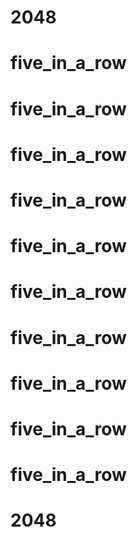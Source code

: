 # 2048
# five_in_a_row
# five_in_a_row
# five_in_a_row
# five_in_a_row
# five_in_a_row
# five_in_a_row
# five_in_a_row
# five_in_a_row
# five_in_a_row
# five_in_a_row
# 2048
